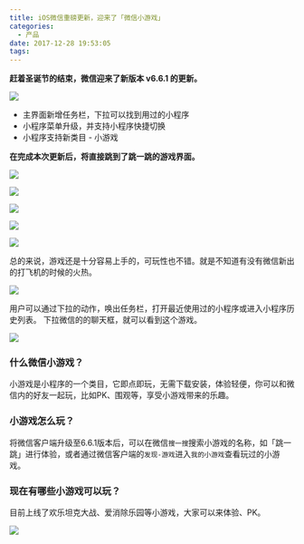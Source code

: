 ```yaml
---
title: iOS微信重磅更新，迎来了「微信小游戏」
categories:
  - 产品
date: 2017-12-28 19:53:05
tags:
---
```


**赶着圣诞节的结束，微信迎来了新版本 v6.6.1 的更新。**

![](http://pics.naaln.com/blog/2019-01-14-031726.jpg-basicBlog)

- 主界面新增任务栏，下拉可以找到用过的小程序
- 小程序菜单升级，并支持小程序快捷切换
- 小程序支持新类目 - 小游戏

**在完成本次更新后，将直接跳到了跳一跳的游戏界面。**

![](http://pics.naaln.com/blog/2019-01-14-031727.jpg-basicBlog)

![](http://pics.naaln.com/blog/2019-01-14-031729.jpg-basicBlog)

![](http://pics.naaln.com/blog/2019-01-14-031730.jpg-basicBlog)

![](http://pics.naaln.com/blog/2019-01-14-31731.jpg-basicBlog)

![](http://pics.naaln.com/blog/2019-01-14-031732.jpg-basicBlog)

总的来说，游戏还是十分容易上手的，可玩性也不错。就是不知道有没有微信新出的打飞机的时候的火热。

![](http://pics.naaln.com/blog/2019-01-14-031733.jpg-basicBlog)

用户可以通过下拉的动作，唤出任务栏，打开最近使用过的小程序或进入小程序历史列表。
下拉微信的的聊天框，就可以看到这个游戏。

![](http://pics.naaln.com/blog/2019-01-14-31734.jpg-basicBlog)

### 什么微信小游戏？

小游戏是小程序的一个类目，它即点即玩，无需下载安装，体验轻便，你可以和微信内的好友一起玩，比如PK、围观等，享受小游戏带来的乐趣。

### 小游戏怎么玩？

将微信客户端升级至6.6.1版本后，可以在微信`搜一搜`搜索小游戏的名称，如「跳一跳」进行体验，或者通过微信客户端的`发现-游戏`进入`我的小游戏`查看玩过的小游戏。

### 现在有哪些小游戏可以玩？

目前上线了欢乐坦克大战、爱消除乐园等小游戏，大家可以来体验、PK。

![](http://pics.naaln.com/blog/2019-01-14-031735.jpg-basicBlog)